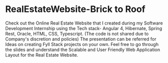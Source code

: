 # RealEstateWebsite-Brick to Roof
Check out the Online Real Estate Website that I created during my Software Development Internship using the Tech stack- Angular 4, Hibernate, Spring Rest, Oracle, HTML, CSS, Typescript.
(The code is not shared due to Company's discretion and policies)
The presentation can be referred for Ideas on creating Fyll Stack projects on your own. Feel free to go through the slides and understand the Scalable and User Friendly Web Application Layout for the Real Estate Website.
